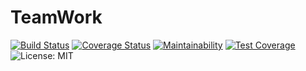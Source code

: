 # TeamWork

[![Build Status](https://travis-ci.com/CodenNerd/TeamWork.svg?branch=develop)](https://travis-ci.com/CodenNerd/TeamWork) [![Coverage Status](https://coveralls.io/repos/github/CodenNerd/TeamWork/badge.svg?branch=ch-integrate-coveralls-codeclimate-%2362)](https://coveralls.io/github/CodenNerd/TeamWork?branch=ch-integrate-coveralls-codeclimate-%2362) [![Maintainability](https://api.codeclimate.com/v1/badges/cac5614f483e81c1bea9/maintainability)](https://codeclimate.com/github/CodenNerd/TeamWork/maintainability) [![Test Coverage](https://api.codeclimate.com/v1/badges/cac5614f483e81c1bea9/test_coverage)](https://codeclimate.com/github/CodenNerd/TeamWork/test_coverage) ![License: MIT](https://img.shields.io/badge/License-MIT-brightgreen.svg)